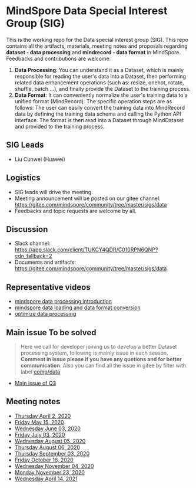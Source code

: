 # MindSpore Data Special Interest Group (SIG)

This is the working repo for the Data special interest group (SIG). This repo contains all the artifacts, materials, meeting notes and proposals regarding **dataset - data processing** and **mindrecord - data format** in MindSpore. Feedbacks and contributions are welcome.

1. **Data Processing**: You can understand it as a Dataset, which is mainly responsible for reading the user's data into a Dataset, then performing related data enhancement operations (such as: resize, onehot, rotate, shuffle, batch ...), and finally provide the Dataset to the training process.
2. **Data Format**: It can conveniently normalize the user's training data to a unified format (MindRecord). The specific operation steps are as follows: The user can easily convert the training data into MindRecord data by defining the training data schema and calling the Python API interface. The format is then read into a Dataset through MindDataset and provided to the training process.

## SIG Leads

* Liu Cunwei (Huawei)

## Logistics

* SIG leads will drive the meeting.
* Meeting announcement will be posted on our gitee channel: <https://gitee.com/mindspore/community/tree/master/sigs/data>
* Feedbacks and topic requests are welcome by all.

## Discussion

* Slack channel: <https://app.slack.com/client/TUKCY4QDR/C010RPN6QNP?cdn_fallback=2>
* Documents and artifacts: <https://gitee.com/mindspore/community/tree/master/sigs/data>

## Representative videos

* [mindspore data processing introduction](https://www.bilibili.com/video/BV1RZ4y1W7FL)
* [mindspore data loading and data format conversion](https://mindspore-website.obs.cn-north-4.myhuaweicloud.com/teaching_video/video/%E5%8A%A0%E8%BD%BD%E6%95%B0%E6%8D%AE%E9%9B%86%E4%B8%8E%E8%BD%AC%E6%8D%A2%E6%A0%BC%E5%BC%8F.mp4)
* [optimize data processing](https://mindspore-website.obs.cn-north-4.myhuaweicloud.com/teaching_video/video/%E4%BC%98%E5%8C%96%E6%95%B0%E6%8D%AE%E5%A4%84%E7%90%86.mp4)

## Main issue To be solved

> Here we call for developer joining us to develop a better Dataset processing system, following is mainly issue in each season.<br>
> **Comment in issue please if you have any quetions and for better communication**.
> Also you can find all the issue in gitee by filter with label [comp/data](https://gitee.com/mindspore/mindspore/issues?assignee_id=&author_id=&branch=&collaborator_ids=&issue_search=&label_ids=58023093&label_text=comp/data&milestone_id=&program_id=&scope=&sort=&state=open)

* [Main issue of Q3](https://gitee.com/mindspore/mindspore/issues/I3MXRO)

## Meeting notes

* [Thursday April 2, 2020](./meetings/001-20200402.md)
* [Friday May 15, 2020](./meetings/002-20200515.md)
* [Wednesday June 03, 2020](./meetings/003-20200603.md)
* [Friday July 03, 2020](./meetings/004-20200703.md)
* [Wednesday August 05, 2020](./meetings/005-20200805.md)
* [Thursday August 06, 2020](./meetings/006-20200806.md)
* [Thursday September 03, 2020](./meetings/007-20200903.md)
* [Friday October 16, 2020](./meetings/008-20201016.md)
* [Wednesday November 04, 2020](./meetings/009-20201104.md)
* [Monday November 23, 2020](./meetings/010-20201123.md)
* [Wednesday April 14, 2021](./meetings/011-20210414.md)

